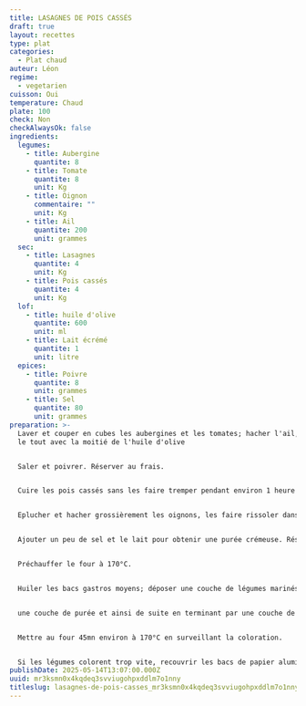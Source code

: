 ```yaml
---
title: LASAGNES DE POIS CASSÉS
draft: true
layout: recettes
type: plat
categories:
  - Plat chaud
auteur: Léon
regime:
  - vegetarien
cuisson: Oui
temperature: Chaud
plate: 100
check: Non
checkAlwaysOk: false
ingredients:
  legumes:
    - title: Aubergine
      quantite: 8
    - title: Tomate
      quantite: 8
      unit: Kg
    - title: Oignon
      commentaire: ""
      unit: Kg
    - title: Ail
      quantite: 200
      unit: grammes
  sec:
    - title: Lasagnes
      quantite: 4
      unit: Kg
    - title: Pois cassés
      quantite: 4
      unit: Kg
  lof:
    - title: huile d'olive
      quantite: 600
      unit: ml
    - title: Lait écrémé
      quantite: 1
      unit: litre
  epices:
    - title: Poivre
      quantite: 8
      unit: grammes
    - title: Sel
      quantite: 80
      unit: grammes
preparation: >-
  Laver et couper en cubes les aubergines et les tomates; hacher l'ail, mélanger
  le tout avec la moitié de l'huile d'olive


  Saler et poivrer. Réserver au frais.


  Cuire les pois cassés sans les faire tremper pendant environ 1 heure en enlevant l'écume régulièrement.


  Eplucher et hacher grossièrement les oignons, les faire rissoler dans le reste d'huile d'olive et ajouter les pois cassés.


  Ajouter un peu de sel et le lait pour obtenir une purée crémeuse. Réserver au chaud.


  Préchauffer le four à 170°C.


  Huiler les bacs gastros moyens; déposer une couche de légumes marinés puis une couche de pâte à lasagne puis


  une couche de purée et ainsi de suite en terminant par une couche de légumes qui apportera une texture grillée.


  Mettre au four 45mn environ à 170°C en surveillant la coloration.


  Si les légumes colorent trop vite, recouvrir les bacs de papier aluminium ou sulfurisé et poursuivre la cuisson.
publishDate: 2025-05-14T13:07:00.000Z
uuid: mr3ksmn0x4kqdeq3svviugohpxddlm7o1nny
titleslug: lasagnes-de-pois-casses_mr3ksmn0x4kqdeq3svviugohpxddlm7o1nny
---
```

